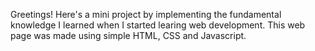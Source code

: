 Greetings!
Here's a mini project by implementing the fundamental knowledge I learned when I started learing web development. This web page was made using simple HTML, CSS and Javascript.
